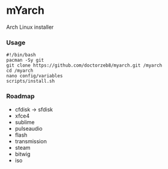 mYarch
===
Arch Linux installer

### Usage
```
#!/bin/bash
pacman -Sy git
git clone https://github.com/doctorzeb8/myarch.git /myarch
cd /myarch
nano config/variables
scripts/install.sh
```

### Roadmap
* cfdisk -> sfdisk
* xfce4
* sublime
* pulseaudio
* flash
* transmission
* steam
* bitwig
* iso
